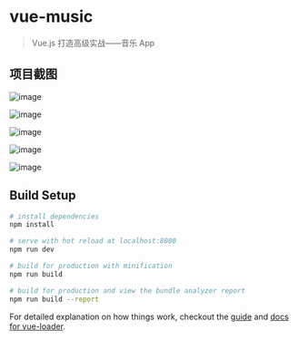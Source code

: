 # vue-music

> Vue.js 打造高级实战——音乐 App




## 项目截图

![image](https://raw.githubusercontent.com/hyy520/vue2-music/master/static/1.png)

![image](https://raw.githubusercontent.com/hyy520/vue2-music/master/static/2.png)

![image](https://raw.githubusercontent.com/hyy520/vue2-music/master/static/3.png)

![image](https://raw.githubusercontent.com/hyy520/vue2-music/master/static/4.png)

![image](https://raw.githubusercontent.com/hyy520/vue2-music/master/static/5.png)


## Build Setup

``` bash
# install dependencies
npm install

# serve with hot reload at localhost:8080
npm run dev

# build for production with minification
npm run build

# build for production and view the bundle analyzer report
npm run build --report
```

For detailed explanation on how things work, checkout the [guide](http://vuejs-templates.github.io/webpack/) and [docs for vue-loader](http://vuejs.github.io/vue-loader).
